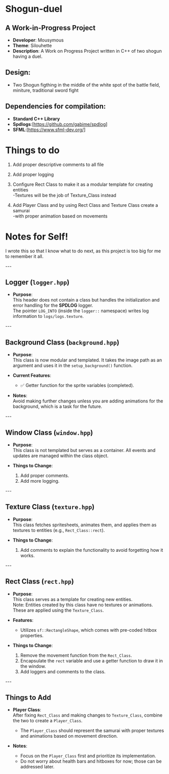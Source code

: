 # Shogun-duel

## A Work-in-Progress Project

- **Developer**: Mousymous<br>
- **Theme**: Silouhette<br>
- **Description**:    A Work on Progress Project written in C++ of two shogun having a duel.<br>

## Design:

- Two Shogun figthing in the middle of the white spot of the battle field, miniture, traditional sword fight

## Dependencies for compilation:

- **Standard C++ Library**<br>
- **Spdlogs**:[https://github.com/gabime/spdlog]<br>
- **SFML**:[https://www.sfml-dev.org/]<br>

# Things to do

1. Add proper descriptive comments to all file<br>
2. Add proper logging<br>

3. Configure Rect Class to make it as a modular template for creating entities<br>
  -Textures will be the job of Texture_Class instead<br>
4. Add Player Class and by using Rect Class and Texture Class create a samurai<br>
   -with proper animation based on movements

# Notes for Self!<br>

I wrote this so that I know what to do next, as this project is too big for me to remember it all.<br>

---<br>

## Logger (`logger.hpp`)<br>

- **Purpose**:<br>
  This header does not contain a class but handles the initialization and error handling for the **SPDLOG** logger.<br>
  The pointer `LOG_INTO` (inside the `logger::` namespace) writes log information to `logs/logs.texture`.<br>

---<br>

## Background Class (`background.hpp`)<br>

- **Purpose**:<br>
  This class is now modular and templated. It takes the image path as an argument and uses it in the `setup_background()` function.<br>

- **Current Features**:<br>
  - ✅ Getter function for the sprite variables (completed).<br>

- **Notes**:<br>
  Avoid making further changes unless you are adding animations for the background, which is a task for the future.<br>

---<br>

## Window Class (`window.hpp`)<br>

- **Purpose**:<br>
  This class is not templated but serves as a container. All events and updates are managed within the class object.<br>

- **Things to Change**:<br>
  1. Add proper comments.<br>
  2. Add more logging.<br>

---<br>

## Texture Class (`texture.hpp`)<br>

- **Purpose**:<br>
  This class fetches spritesheets, animates them, and applies them as textures to entities (e.g., `Rect_Class::rect`).<br>

- **Things to Change**:<br>
  1. Add comments to explain the functionality to avoid forgetting how it works.<br>

---<br>

## Rect Class (`rect.hpp`)<br>

- **Purpose**:<br>
  This class serves as a template for creating new entities.<br>
  Note: Entities created by this class have no textures or animations. These are applied using the `Texture_Class`.<br>

- **Features**:<br>
  - Utilizes `sf::RectangleShape`, which comes with pre-coded hitbox properties.<br>

- **Things to Change**:<br>
  1. Remove the movement function from the `Rect_Class`.<br>
  2. Encapsulate the `rect` variable and use a getter function to draw it in the window.<br>
  3. Add loggers and comments to the class.<br>

---<br>

## Things to Add<br>

- **Player Class**:<br>
  After fixing `Rect_Class` and making changes to `Texture_Class`, combine the two to create a `Player_Class`.<br>
  - The `Player_Class` should represent the samurai with proper textures and animations based on movement direction.<br>

- **Notes**:<br>
  - Focus on the `Player_Class` first and prioritize its implementation.<br>
  - Do not worry about health bars and hitboxes for now; those can be addressed later.<br>
